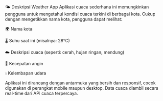 🌤️ Deskripsi Weather App
Aplikasi cuaca sederhana ini memungkinkan pengguna untuk mengetahui kondisi cuaca terkini di berbagai kota. Cukup dengan mengetikkan nama kota, pengguna dapat melihat:

🌍 Nama kota

🌡️ Suhu saat ini (misalnya: 28°C)

☁️ Deskripsi cuaca (seperti: cerah, hujan ringan, mendung)

💨 Kecepatan angin

💧 Kelembapan udara

Aplikasi ini dirancang dengan antarmuka yang bersih dan responsif, cocok digunakan di perangkat mobile maupun desktop. Data cuaca diambil secara real-time dari API cuaca terpercaya.
